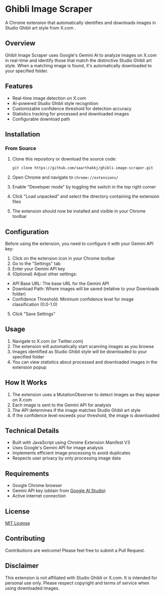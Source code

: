 # Ghibli Image Scraper

A Chrome extension that automatically identifies and downloads images in Studio Ghibli art style from X.com .

## Overview

Ghibli Image Scraper uses Google's Gemini AI to analyze images on X.com in real-time and identify those that match the distinctive Studio Ghibli art style. When a matching image is found, it's automatically downloaded to your specified folder.
## Features

- Real-time image detection on X.com
- AI-powered Studio Ghibli style recognition
- Customizable confidence threshold for detection accuracy
- Statistics tracking for processed and downloaded images
- Configurable download path

## Installation

### From Source

1. Clone this repository or download the source code:

   ```bash
   git clone https://github.com/saarthakkj/ghibli-image-scraper.git
   ```

2. Open Chrome and navigate to `chrome://extensions/`

3. Enable "Developer mode" by toggling the switch in the top right corner

4. Click "Load unpacked" and select the directory containing the extension files

5. The extension should now be installed and visible in your Chrome toolbar

## Configuration

Before using the extension, you need to configure it with your Gemini API key:

1. Click on the extension icon in your Chrome toolbar
2. Go to the "Settings" tab
3. Enter your Gemini API key
4. (Optional) Adjust other settings:
- API Base URL: The base URL for the Gemini API
- Download Path: Where images will be saved (relative to your Downloads folder)
- Confidence Threshold: Minimum confidence level for image classification (0.0-1.0)
5. Click "Save Settings"

## Usage

1. Navigate to X.com (or Twitter.com)
2. The extension will automatically start scanning images as you browse
3. Images identified as Studio Ghibli style will be downloaded to your specified folder
4. You can view statistics about processed and downloaded images in the extension popup

## How It Works

1. The extension uses a MutationObserver to detect images as they appear on X.com
2. Each image is sent to the Gemini API for analysis
3. The API determines if the image matches Studio Ghibli art style
4. If the confidence level exceeds your threshold, the image is downloaded

## Technical Details

- Built with JavaScript using Chrome Extension Manifest V3
- Uses Google's Gemini API for image analysis
- Implements efficient image processing to avoid duplicates
- Respects user privacy by only processing image data

## Requirements

- Google Chrome browser
- Gemini API key (obtain from [Google AI Studio](https://ai.google.dev/))
- Active internet connection

## License

[MIT License](LICENSE)

## Contributing

Contributions are welcome! Please feel free to submit a Pull Request.

## Disclaimer

This extension is not affiliated with Studio Ghibli or X.com. It is intended for personal use only. Please respect copyright and terms of service when using downloaded images.